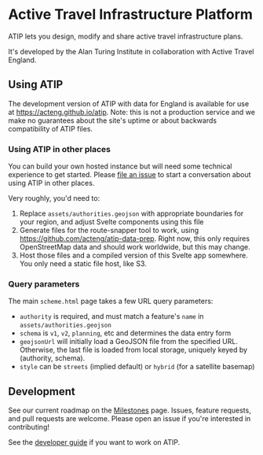 # Active Travel Infrastructure Platform

ATIP lets you design, modify and share active travel infrastructure plans.

It's developed by the Alan Turing Institute in collaboration with Active Travel England.

## Using ATIP

The development version of ATIP with data for England is available for use at <https://acteng.github.io/atip>.
Note: this is not a production service and we make no guarantees about the site's uptime or about backwards compatibility of ATIP files.

### Using ATIP in other places

You can build your own hosted instance but will need some technical experience to get started.
Please [file an issue](https://github.com/acteng/atip/issues/new) to start a conversation about using ATIP in other places.

Very roughly, you'd need to:

1.  Replace `assets/authorities.geojson` with appropriate boundaries for your region, and adjust Svelte components using this file
2.  Generate files for the route-snapper tool to work, using <https://github.com/acteng/atip-data-prep>. Right now, this only requires OpenStreetMap data and should work worldwide, but this may change.
3.  Host those files and a compiled version of this Svelte app somewhere. You only need a static file host, like S3.

### Query parameters

The main `scheme.html` page takes a few URL query parameters:

- `authority` is required, and must match a feature's `name` in `assets/authorities.geojson`
- `schema` is `v1`, `v2`, `planning`, etc and determines the data entry form
- `geojsonUrl` will initially load a GeoJSON file from the specified URL. Otherwise, the last file is loaded from local storage, uniquely keyed by (authority, schema).
- `style` can be `streets` (implied default) or `hybrid` (for a satellite basemap)

## Development

See our current roadmap on the [Milestones](https://github.com/acteng/atip/milestones?direction=desc&sort=completeness&state=open) page. Issues, feature requests, and pull requests are welcome. Please open an issue if you're interested in contributing!

See the [developer guide](docs/developer_guide.md) if you want to work on ATIP.
